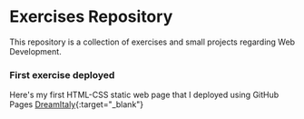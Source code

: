 # Exercises Repository
This repository is a collection of exercises and small projects regarding Web Development.
### First exercise deployed
Here's my first HTML-CSS static web page that I deployed using GitHub Pages [DreamItaly](https://marcolapomarda.github.io/){:target="_blank"}
